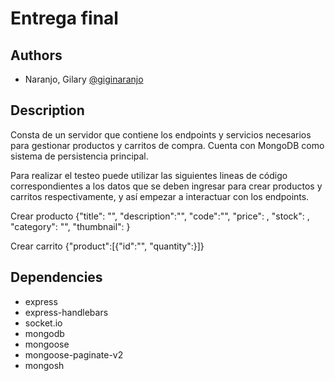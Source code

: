 
# Entrega final

## Authors

- Naranjo, Gilary [@giginaranjo](https://github.com/giginaranjo)

## Description

Consta de un servidor que contiene los endpoints y servicios necesarios para gestionar productos y carritos de compra. Cuenta con MongoDB como sistema de persistencia principal.

Para realizar el testeo puede utilizar las siguientes lineas de código correspondientes a los datos que se deben ingresar para crear productos y carritos respectivamente, y así empezar a interactuar con los endpoints.

Crear producto
{"title": "", "description":"", "code":"", "price": , "stock": , "category": "", "thumbnail": }

Crear carrito
{"product":[{"id":"", "quantity":}]}



## Dependencies

- express
- express-handlebars
- socket.io
- mongodb
- mongoose
- mongoose-paginate-v2
- mongosh